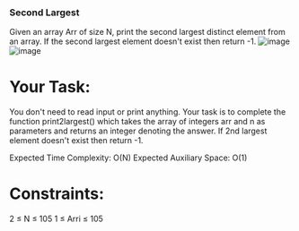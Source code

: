 ### Second Largest 

Given an array Arr of size N, print the second largest distinct element from an array. If the second largest element doesn't exist then return -1.
![image](https://github.com/DeekshaMalviya/100-Days-of-Code/assets/132806772/cc519577-e864-4496-9a60-e5a1b8c45be8)
![image](https://github.com/DeekshaMalviya/100-Days-of-Code/assets/132806772/8271465d-bcd6-4bbf-9afe-67a38f396fff)

# Your Task:
You don't need to read input or print anything. Your task is to complete the function print2largest() which takes the array of integers arr and n as parameters and returns an integer denoting the answer. If 2nd largest element doesn't exist then return -1.

Expected Time Complexity: O(N)
Expected Auxiliary Space: O(1)

# Constraints:
2 ≤ N ≤ 105
1 ≤ Arri ≤ 105
